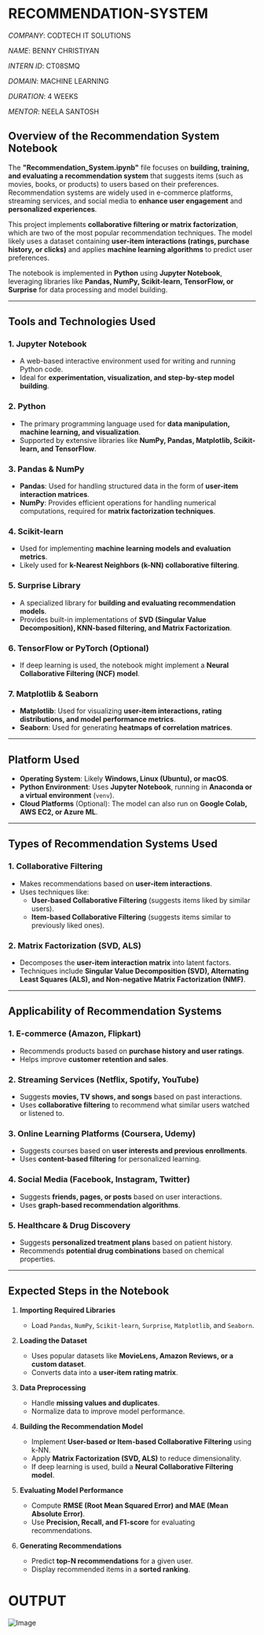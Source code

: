﻿# RECOMMENDATION-SYSTEM

*COMPANY*: CODTECH IT SOLUTIONS

*NAME*: BENNY CHRISTIYAN

*INTERN ID*: CT08SMQ

*DOMAIN*: MACHINE LEARNING

*DURATION*: 4 WEEKS

*MENTOR*: NEELA SANTOSH

## **Overview of the Recommendation System Notebook**
The **"Recommendation_System.ipynb"** file focuses on **building, training, and evaluating a recommendation system** that suggests items (such as movies, books, or products) to users based on their preferences. Recommendation systems are widely used in e-commerce platforms, streaming services, and social media to **enhance user engagement** and **personalized experiences**.

This project implements **collaborative filtering or matrix factorization**, which are two of the most popular recommendation techniques. The model likely uses a dataset containing **user-item interactions (ratings, purchase history, or clicks)** and applies **machine learning algorithms** to predict user preferences.

The notebook is implemented in **Python** using **Jupyter Notebook**, leveraging libraries like **Pandas, NumPy, Scikit-learn, TensorFlow, or Surprise** for data processing and model building.

---

## **Tools and Technologies Used**
### **1. Jupyter Notebook**
- A web-based interactive environment used for writing and running Python code.  
- Ideal for **experimentation, visualization, and step-by-step model building**.  

### **2. Python**
- The primary programming language used for **data manipulation, machine learning, and visualization**.  
- Supported by extensive libraries like **NumPy, Pandas, Matplotlib, Scikit-learn, and TensorFlow**.  

### **3. Pandas & NumPy**
- **Pandas**: Used for handling structured data in the form of **user-item interaction matrices**.  
- **NumPy**: Provides efficient operations for handling numerical computations, required for **matrix factorization techniques**.  

### **4. Scikit-learn**
- Used for implementing **machine learning models and evaluation metrics**.  
- Likely used for **k-Nearest Neighbors (k-NN) collaborative filtering**.  

### **5. Surprise Library**
- A specialized library for **building and evaluating recommendation models**.  
- Provides built-in implementations of **SVD (Singular Value Decomposition), KNN-based filtering, and Matrix Factorization**.  

### **6. TensorFlow or PyTorch (Optional)**
- If deep learning is used, the notebook might implement a **Neural Collaborative Filtering (NCF) model**.  

### **7. Matplotlib & Seaborn**
- **Matplotlib**: Used for visualizing **user-item interactions, rating distributions, and model performance metrics**.  
- **Seaborn**: Used for generating **heatmaps of correlation matrices**.  

---

## **Platform Used**
- **Operating System**: Likely **Windows, Linux (Ubuntu), or macOS**.  
- **Python Environment**: Uses **Jupyter Notebook**, running in **Anaconda or a virtual environment** (`venv`).  
- **Cloud Platforms** (Optional): The model can also run on **Google Colab, AWS EC2, or Azure ML**.  

---

## **Types of Recommendation Systems Used**
### **1. Collaborative Filtering**
- Makes recommendations based on **user-item interactions**.  
- Uses techniques like:
  - **User-based Collaborative Filtering** (suggests items liked by similar users).  
  - **Item-based Collaborative Filtering** (suggests items similar to previously liked ones).  

### **2. Matrix Factorization (SVD, ALS)**
- Decomposes the **user-item interaction matrix** into latent factors.  
- Techniques include **Singular Value Decomposition (SVD), Alternating Least Squares (ALS), and Non-negative Matrix Factorization (NMF)**.  

---

## **Applicability of Recommendation Systems**
### **1. E-commerce (Amazon, Flipkart)**
   - Recommends products based on **purchase history and user ratings**.  
   - Helps improve **customer retention and sales**.  

### **2. Streaming Services (Netflix, Spotify, YouTube)**
   - Suggests **movies, TV shows, and songs** based on past interactions.  
   - Uses **collaborative filtering** to recommend what similar users watched or listened to.  

### **3. Online Learning Platforms (Coursera, Udemy)**
   - Suggests courses based on **user interests and previous enrollments**.  
   - Uses **content-based filtering** for personalized learning.  

### **4. Social Media (Facebook, Instagram, Twitter)**
   - Suggests **friends, pages, or posts** based on user interactions.  
   - Uses **graph-based recommendation algorithms**.  

### **5. Healthcare & Drug Discovery**
   - Suggests **personalized treatment plans** based on patient history.  
   - Recommends **potential drug combinations** based on chemical properties.  

---

## **Expected Steps in the Notebook**
1. **Importing Required Libraries**  
   - Load `Pandas`, `NumPy`, `Scikit-learn`, `Surprise`, `Matplotlib`, and `Seaborn`.  

2. **Loading the Dataset**  
   - Uses popular datasets like **MovieLens, Amazon Reviews, or a custom dataset**.  
   - Converts data into a **user-item rating matrix**.  

3. **Data Preprocessing**  
   - Handle **missing values and duplicates**.  
   - Normalize data to improve model performance.  

4. **Building the Recommendation Model**  
   - Implement **User-based or Item-based Collaborative Filtering** using k-NN.  
   - Apply **Matrix Factorization (SVD, ALS)** to reduce dimensionality.  
   - If deep learning is used, build a **Neural Collaborative Filtering model**.  

5. **Evaluating Model Performance**  
   - Compute **RMSE (Root Mean Squared Error) and MAE (Mean Absolute Error)**.  
   - Use **Precision, Recall, and F1-score** for evaluating recommendations.  

6. **Generating Recommendations**  
   - Predict **top-N recommendations** for a given user.  
   - Display recommended items in a **sorted ranking**.  

# OUTPUT

![Image](https://github.com/user-attachments/assets/cfb529f6-7370-4e1e-a4a9-7664abf3ccd8)

